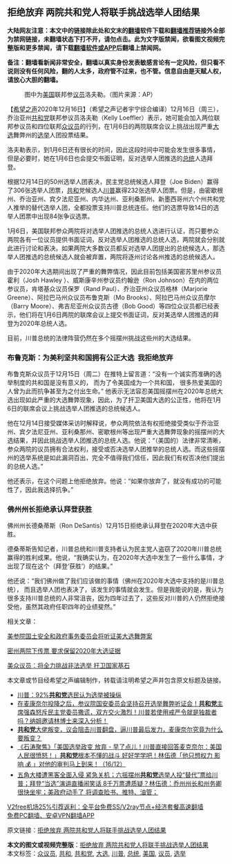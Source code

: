  <h2>拒绝放弃 两院共和党人将联手挑战选举人团结果</h2> <p class="notice"><b>大陆网友注意：本文中的链接除此处和文末的<a href="https://github.com/bannedbook/fanqiang" >翻墙</a>软件下载和<a href="https://github.com/killgcd/justmysocks/blob/master/README.md">翻墙推荐</a>链接外全部为禁网链接，未翻墙状态下打不开，请勿点击。此为文字版禁闻，欲看图文视频完整版和更多禁闻，请下载<a href="https://github.com/bannedbook/fanqiang">翻墙软件或APP</a>后翻墙上禁闻网。</p><p>备注：翻墙看新闻非常安全，翻墙以真实身份发表敏感言论有一定风险，但只看不说则没有任何风险，翻的人太多，政府管不过来，也不管。信息自由是天赋人权，请放心大胆的翻墙。</b></p>  <div class="entry"> <figure><figcaption>图中为<a href="https://www.bannedbook.org/bnews/tag/%e7%be%8e%e5%9b%bd/" class="st_tag internal_tag" rel="tag" title="标签 美国 下的日志">美国</a>联邦参<a href="https://www.bannedbook.org/bnews/tag/%e8%ae%ae%e5%91%98/" class="st_tag internal_tag" rel="tag" title="标签 议员 下的日志">议员</a>洛夫勒。（图片来源：AP）</figcaption></figure> <p>【<span class='wp_keywordlink_affiliate'><a href="https://www.soundofhope.org" title="希望之声" target="_blank">希望之声</a></span>2020年12月16日】（希望之声记者宇宁综合编译）12月16日（周三），乔治亚州<a href="https://www.bannedbook.org/bnews/tag/%e5%85%b1%e5%92%8c%e5%85%9a/" class="st_tag internal_tag" rel="tag" title="标签 共和党 下的日志">共和党</a>联邦参议员洛夫勒（Kelly Loeffler）表示，她可能会加入两位联邦参议员和四位联邦<a href="https://www.bannedbook.org/bnews/tag/%E4%BC%97%E8%AE%AE%E5%91%98/" class="st_tag internal_tag" rel="tag" title="标签 众议员 下的日志">众议员</a>的行列，在1月6日的两院联席会议上挑战出现严重<a href="https://www.bannedbook.org/bnews/tag/%e5%a4%a7%e9%80%89/" class="st_tag internal_tag" rel="tag" title="标签 大选 下的日志">大选</a>舞弊州的<a href="https://www.bannedbook.org/bnews/tag/%e9%80%89%e4%b8%be/" class="st_tag internal_tag" rel="tag" title="标签 选举 下的日志">选举</a>人团投票结果。</p> <p>洛夫勒表示，到1月6日还有很长的时间，因此这段时间中可能会发生很多事情，但是必要时，她在1月6日也会提交书面证明，反对选举人团推选的<a href="https://www.bannedbook.org/bnews/tag/%e6%80%bb%e7%bb%9f/" class="st_tag internal_tag" rel="tag" title="标签 总统 下的日志">总统</a>人选拜登。 </p> <p>根据12月14日的50州选举人团表决，民主党总统候选人拜登（Joe Biden）赢得了306张选举人团票，<a href="https://www.bannedbook.org/bnews/tag/%E5%85%B1%E5%92%8C/" class="st_tag internal_tag" rel="tag" title="标签 共和 下的日志">共和</a>党候选人<a href="https://www.bannedbook.org/bnews/tag/%e5%b7%9d%e6%99%ae/" class="st_tag internal_tag" rel="tag" title="标签 川普 下的日志">川普</a>赢得232张选举人团票。但是，由密歇根州、乔治亚州、宾夕法尼亚州、内华达州、亚利桑那州、新墨西哥州六个州共和党人推举的替代选举人团，全都投票支持川普总统连任。他们的选票导致14日的选举人团票中出现84张争议选票。 </p> <p>1月6日，美国联邦参众两院将对选举人团推选的总统人选进行认证，而只要参众两院各有一位议员提供书面证词，反对选举人团推选的总统人选，两院就会分别就此进行讨论和表决。如果两院大多数议员都反对选举人团提出的总统候选人，那选举人团推选的总统候选人就会被弃置，两院将逐州讨论各州推选的总统候选人。</p>  <p>由于2020年大选期间出现了严重的舞弊情况，因此目前包括美国密苏里州参议员霍利（Josh Hawley ）、威斯康辛州参议员约翰逊（Ron Johnson）在内的两位参议员，肯塔基众议员保罗（Rand Paul）、乔治亚州众议员格林（Marjorie Greene）、阿拉巴马州众议员布鲁克斯（Mo Brooks）、阿拉巴马州众议员摩尔（Barry Moore）、弗吉尼亚州众议员古德（Bob Good）等四位众议员都已经表示，他们将在1月6日两院的联席会议上提交书面证词，反对美选举人团推选的拜登为2020年总统人选。</p> <p>目前，川普总统的法律阵营仍然在多个摇摆州挑战这些州的大选结果。</p> <h3>布鲁克斯：为美利坚共和国拥有公正大选  我拒绝放弃</h3> <p>布鲁克斯众议员于12月15日（周二）在推特上留言道：“没有一个诚实而准确的选举制度的共和国是没有意义的， 而为了令美国成为一个共和国， 很多热爱美国的人曾为此而抗争甚至为之付出生命。” 他表示无法容忍美国摇摆州在2020年总统大选出现如此严重的大选舞弊现象，因此，为了扞卫美国大选的公正性，他将在1月6日的联席会议上挑战选举人团推选的总统候选人。 </p> <p>他在12月14日接受媒体采访时解释说，参众两院依法有权拒绝接受类似于乔治亚州、宾夕法尼亚州、亚利桑那州、密歇根州等出现严重大选舞弊现象的摇摆州的大选结果，并因此挑战选举人团推选的总统人选。他说：“（美国的）法律非常清晰，参众两院的议员拥有合法权利，接受或否决选举人团推举的总统人选。而这些摇摆州的选举系统是如此漏洞百出，完全不值得我们信任，因此我们有权否决他们提出的总统人选。”</p>  <p>他还表示，在这个问题上他拒绝放弃。他说：“如果你放弃了，就没有成功的可能性了，因此我选择抗争。”</p> <h3>佛州州长拒绝承认拜登获胜</h3> <p>佛州州长德桑蒂斯（Ron DeSantis）12月15日拒绝承认拜登在2020年大选中获胜。</p> <p>德桑蒂斯告知记者，川普总统和川普支持者认为民主党人盗窃了2020年川普总统赢得的胜利成果。他说，“我确实认为，在2020年大选中发生了一些什么事情，才出现了现在这个（拜登‘获胜’）的结果。”</p> <p>他还说：“我们佛州做了我们应该做的事情（佛州在2020年大选中支持的是川普总统）， 而且选举人团也表决了，该发生的事情就会发生。但是我能说的是，我认为很多支持川普总统的人非常沮丧，因为四年过去了，这些反对川普的人仍然拒绝接受他，虽然其政府任职四年的业绩斐然。”</p>  <p>相关文章：</p> <p><a href="https://www.soundofhope.org/post/454081">美参院国土安全和政府事务委员会将听证美大选舞弊案</a></p> <p><a href="https://www.soundofhope.org/post/454060">密州两院下传票 要求保留2020年大选证据</a></p> <p><a href="https://www.soundofhope.org/post/453925">美众议员：将全力挑战非法选举 扞卫国家基石</a></p>  <p>本文章或节目经希望之声编辑制作，转载请注明希望之声并包含原文标题及链接。</p> <ul class='op-related-articles' title='相关阅读'> <li><a href='https://www.bannedbook.org/bnews/cnnews/20201217/1449339.html' target='_blank'>川普：92%<b>共和党</b>选民认为选举被操纵</a></li> <li><a href='https://www.bannedbook.org/bnews/bannedvideo/20201217/1449334.html' target='_blank'>在麦康奈尔投降之后，参议院国安委员会坚持召开选举舞弊听证会！<b>共和党</b>主席强森怒斥民主党委员撒谎，双方交火激烈！川普若使用戒严令就是独裁者吗？纳姐邀请林博士来深入分析！</a></li> <li><a href='https://www.bannedbook.org/bnews/bannedvideo/20201217/1449330.html' target='_blank'><b>共和党</b>大佬叛变，议会阻击川普翻盘，逼川普最后发力，麦康奈尔究竟为什么要叛变？</a></li> <li><a href='https://www.bannedbook.org/bnews/bannedvideo/20201217/1449276.html' target='_blank'>《石涛聚焦》「美国选举政变 放弃 - 早了点儿！川普直接回答麦克奈尔：美国人民很愤怒！」<b>共和党</b>根本不懂的战斗 好好学学吧！林伍德「他只想权力 影响 💰 」对他的审判马上到来！（16/12）</a></li> <li><a href='https://www.bannedbook.org/bnews/bannedvideo/20201216/1449118.html' target='_blank'>五角大楼遭黑客全面入侵 紧急关机；六摇摆州<b>共和党</b>选举人投“替代”票给川普；拜登“当选”演讲直播闹笑话 8千万票遭质疑？林伍德：乔州州长和州务卿 很快坐牢；美政府动手了 将调查脸书、推特、油管；</a></li> </ul> <p class="texttj"> <a href="https://www.bannedbook.org/forum23/topic22702.html" target="_blank">V2free机场25%引荐返利：全平台免费SS/V2ray节点+经济套餐高速翻墙</a><br/> <a href="https://github.com/bannedbook/fanqiang/wiki/%E7%A6%81%E9%97%BB%E7%BD%91%E5%AE%89%E5%8D%93%E7%BF%BB%E5%A2%99%E6%96%B0%E9%97%BBAPP" target="_blank">免费PC翻墙、安卓VPN翻墙APP</a></p><p>原文链接：<a class="src_link"  href="https://www.soundofhope.org/post/454294" target="_blank">拒绝放弃 两院共和党人将联手挑战选举人团结果</a></p><a name='sharetosocial'></a>       <div><b>本文的图文或视频完整版</b>：<a href='https://www.bannedbook.org/bnews/comments/20201217/1449342.html'>拒绝放弃 两院共和党人将联手挑战选举人团结果</a></div>  </div><!--END ENTRY--> <div class="postfooter"> <div>本文标签：<a href="https://www.bannedbook.org/bnews/tag/%E4%BC%97%E8%AE%AE%E5%91%98/" rel="tag">众议员</a>, <a href="https://www.bannedbook.org/bnews/tag/%E5%85%B1%E5%92%8C/" rel="tag">共和</a>, <a href="https://www.bannedbook.org/bnews/tag/%e5%85%b1%e5%92%8c%e5%85%9a/" rel="tag">共和党</a>, <a href="https://www.bannedbook.org/bnews/tag/%e5%a4%a7%e9%80%89/" rel="tag">大选</a>, <a href="https://www.bannedbook.org/bnews/tag/%e5%b7%9d%e6%99%ae/" rel="tag">川普</a>, <a href="https://www.bannedbook.org/bnews/tag/%e6%80%bb%e7%bb%9f/" rel="tag">总统</a>, <a href="https://www.bannedbook.org/bnews/tag/%e7%be%8e%e5%9b%bd/" rel="tag">美国</a>, <a href="https://www.bannedbook.org/bnews/tag/%e8%ae%ae%e5%91%98/" rel="tag">议员</a>, <a href="https://www.bannedbook.org/bnews/tag/%e9%80%89%e4%b8%be/" rel="tag">选举</a></div>  </div><!--END POSTFOOTER--> 